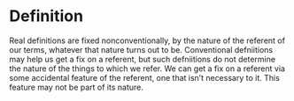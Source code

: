 # Definition

Real definitions are fixed nonconventionally, by the nature of the referent of our terms, whatever that nature turns out to be. Conventional defniitions may help us get a fix on a  referent, but such defniitions do not determine the nature of the things to  which we refer. We can get a fix on a referent via some accidental feature  of the referent, one that isn’t necessary to it. This feature may not be part of its nature.